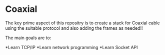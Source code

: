 # Coaxial
The key prime aspect of this repositry is to create a stack for Coaxial cable using the suitable protocol and also adding the frames as needed!! 

The main goals are to:

 *Learn TCP/IP
 *Learn network programming
 *Learn Socket API
